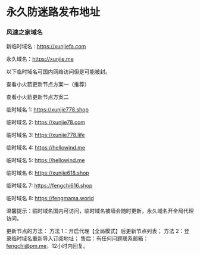 # 永久防迷路发布地址

### 风速之家域名
新临时域名 :  https://xunjiefa.com

永久域名：https://xunjie.me

以下临时域名可国内网络访问但是可能被封。

查看小火箭更新节点方案一（推荐）

查看小火箭更新节点方案二

临时域名 1:  https://xunjie778.shop

临时域名 2:  https://xunjie78.com

临时域名 3:  https://xunjie778.life

临时域名 4:  https://hellowind.me

临时域名 5:  https://hellowind.me

临时域名 6:  https://xunjie618.shop

临时域名 7:  https://fengchi616.shop

临时域名 8:  https://fengmama.world

温馨提示：临时域名国内可访问，临时域名被墙会随时更新，永久域名开全局代理访问。

更新节点的方法：
方法 1：开启代理【全局模式】后更新节点列表；
方法 2：登录临时域名重新导入订阅地址；
售后：有任何问题联系邮箱：fengchi@pm.me，12小时内回复。
